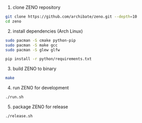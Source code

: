 1. clone ZENO repository
```bash
git clone https://github.com/archibate/zeno.git --depth=10
cd zeno
```

2. install dependencies (Arch Linux)

```bash
sudo pacman -S cmake python-pip
sudo pacman -S make gcc
sudo pacman -S glew glfw

pip install -r python/requirements.txt
```

3. build ZENO to binary
```bash
make
```

4. run ZENO for development
```bash
./run.sh
```

5. package ZENO for release
```bash
./release.sh
```

